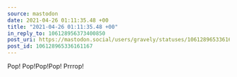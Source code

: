 ```yaml
---
source: mastodon
date: 2021-04-26 01:11:35.48 +00
title: "2021-04-26 01:11:35.48 +00"
in_reply_to: 106128956373400850
post_uri: https://mastodon.social/users/gravely/statuses/106128965336161167
post_id: 106128965336161167
---
```

Pop! Pop!Pop!Pop! Prrrop!


